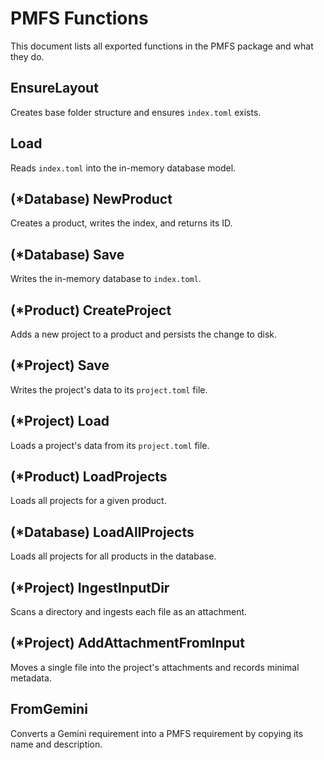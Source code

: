 # PMFS Functions

This document lists all exported functions in the PMFS package and what they do.

## EnsureLayout
Creates base folder structure and ensures `index.toml` exists.

## Load
Reads `index.toml` into the in-memory database model.

## (*Database) NewProduct
Creates a product, writes the index, and returns its ID.

## (*Database) Save
Writes the in-memory database to `index.toml`.

## (*Product) CreateProject
Adds a new project to a product and persists the change to disk.

## (*Project) Save
Writes the project's data to its `project.toml` file.

## (*Project) Load
Loads a project's data from its `project.toml` file.

## (*Product) LoadProjects
Loads all projects for a given product.

## (*Database) LoadAllProjects
Loads all projects for all products in the database.

## (*Project) IngestInputDir
Scans a directory and ingests each file as an attachment.

## (*Project) AddAttachmentFromInput
Moves a single file into the project's attachments and records minimal metadata.

## FromGemini
Converts a Gemini requirement into a PMFS requirement by copying its name and description.

